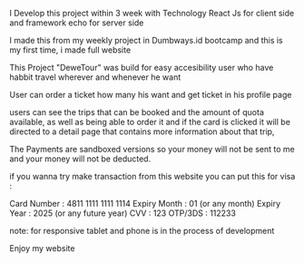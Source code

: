I Develop this project within 3 week with 
Technology React Js for client side and framework echo for server side

I made this from my weekly project in Dumbways.id bootcamp
and this is my first time, i made full website 

This Project "DeweTour" was build for easy accesibility user who have habbit travel
wherever and whenever he want 

User can order a ticket how many his want and get ticket in his profile page

users can see the trips that can be booked and the amount of quota available, as well as being able to order it
and if the card is clicked it will be directed to a detail page that contains more information about that trip, 

The Payments are sandboxed versions so your money will not be sent to me and your money will not be deducted.

if you wanna try make transaction from this website you can put this for visa :

Card Number : 4811 1111 1111 1114
Expiry Month : 	01 (or any month)
Expiry Year :	2025 (or any future year)
CVV :	123
OTP/3DS :	112233

note: for responsive tablet and phone is in the process of development

Enjoy my website
